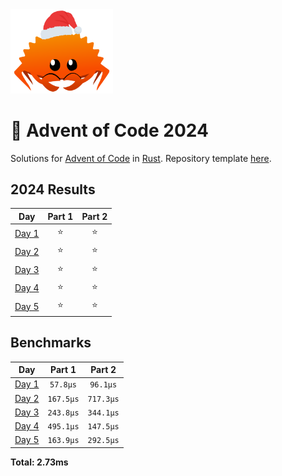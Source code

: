 <img src="./.assets/christmas_ferris.png" width="164">

# 🎄 Advent of Code 2024

Solutions for [Advent of Code](https://adventofcode.com/) in [Rust](https://www.rust-lang.org/). Repository template [here](https://github.com/fspoettel/advent-of-code-rust).

<!--- advent_readme_stars table --->
## 2024 Results

| Day | Part 1 | Part 2 |
| :---: | :---: | :---: |
| [Day 1](https://adventofcode.com/2024/day/1) | ⭐ | ⭐ |
| [Day 2](https://adventofcode.com/2024/day/2) | ⭐ | ⭐ |
| [Day 3](https://adventofcode.com/2024/day/3) | ⭐ | ⭐ |
| [Day 4](https://adventofcode.com/2024/day/4) | ⭐ | ⭐ |
| [Day 5](https://adventofcode.com/2024/day/5) | ⭐ | ⭐ |
<!--- advent_readme_stars table --->

<!--- benchmarking table --->
## Benchmarks

| Day | Part 1 | Part 2 |
| :---: | :---: | :---:  |
| [Day 1](./src/bin/01.rs) | `57.8µs` | `96.1µs` |
| [Day 2](./src/bin/02.rs) | `167.5µs` | `717.3µs` |
| [Day 3](./src/bin/03.rs) | `243.8µs` | `344.1µs` |
| [Day 4](./src/bin/04.rs) | `495.1µs` | `147.5µs` |
| [Day 5](./src/bin/05.rs) | `163.9µs` | `292.5µs` |

**Total: 2.73ms**
<!--- benchmarking table --->
